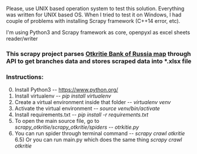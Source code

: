 Please, use UNIX based operation system to test this solution. Everything was written for UNIX based OS. When I tried to test it on Windows, I had couple of problems with installing Scrapy framework (C++14 error, etc). 

I'm using Python3 and Scrapy framework as core, openpyxl as excel sheets reader/writer

### This scrapy project parses [Otkritie Bank of Russia map](https://www.open.ru/map) through API to get branches data and stores scraped data into *.xlsx file

### Instructions:

0) Install Python3 -- https://www.python.org/
1) Install virtualenv -- *pip install virtualenv*
2) Create a virtual environment inside that folder -- *virtualenv venv*
3) Activate the virtual environment -- *source venv/bin/activate*
4) Install requirements.txt -- *pip install -r requirements.txt*
5) To open the main source file, go to *scrapy_otkritie/scrapy_otkritie/spiders -- otrkitie.py*
6) You can run spider through terminal command -- *scrapy crawl otkritie* 
6.5) Or you can run main.py which does the same thing *scrapy crawl otkritie*
